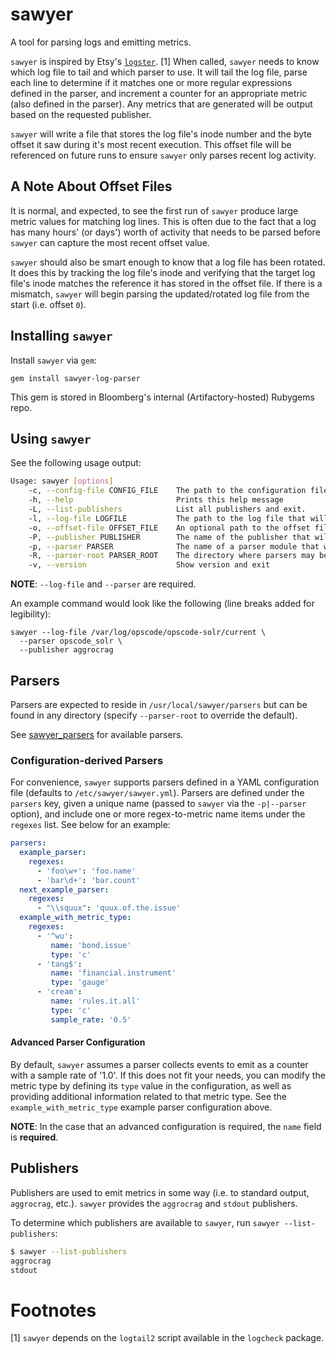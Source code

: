 # sawyer

A tool for parsing logs and emitting metrics.

`sawyer` is inspired by Etsy's [`logster`](https://github.com/etsy/logster). [1]
When called, `sawyer` needs to know which log file to tail and which parser to
use. It will tail the log file, parse each line to determine if it matches
one or more regular expressions defined in the parser, and increment a
counter for an appropriate metric (also defined in the parser). Any metrics
that are generated will be output based on the requested publisher.

`sawyer` will write a file that stores the log file's inode number and the
byte offset it saw during it's most recent execution. This offset file will
be referenced on future runs to ensure `sawyer` only parses recent log
activity.

## A Note About Offset Files

It is normal, and expected, to see the first run of `sawyer` produce large
metric values for matching log lines. This is often due to the fact that a log
has many hours' (or days') worth of activity that needs to be parsed before
`sawyer` can capture the most recent offset value.

`sawyer` should also be smart enough to know that a log file has been rotated.
It does this by tracking the log file's inode and verifying that the target log
file's inode matches the reference it has stored in the offset file. If there is
a mismatch, `sawyer` will begin parsing the updated/rotated log file from the start
(i.e. offset `0`).

## Installing `sawyer`

Install `sawyer` via `gem`:

`gem install sawyer-log-parser`

This gem is stored in Bloomberg's internal (Artifactory-hosted) Rubygems repo.

## Using `sawyer`

See the following usage output:

```sh
Usage: sawyer [options]
    -c, --config-file CONFIG_FILE    The path to the configuration file. (DEFAULT: /etc/sawyer/sawyer.yml)
    -h, --help                       Prints this help message
    -L, --list-publishers            List all publishers and exit.
    -l, --log-file LOGFILE           The path to the log file that will be tailed and parsed. (REQUIRED)
    -o, --offset-file OFFSET_FILE    An optional path to the offset file that will contain the inode and byte offset used by logtail2.
    -P, --publisher PUBLISHER        The name of the publisher that will emit metrics (DEFAULT: stdout) See --list-publishers for a list of publishers.
    -p, --parser PARSER              The name of a parser module that will be used to parse the log file. (REQUIRED)
    -R, --parser-root PARSER_ROOT    The directory where parsers may be found. (DEFAULT: /usr/local/sawyer/parsers)
    -v, --version                    Show version and exit
```

**NOTE**: `--log-file` and `--parser` are required.

An example command would look like the following
(line breaks added for legibility):

```
sawyer --log-file /var/log/opscode/opscode-solr/current \
  --parser opscode_solr \
  --publisher aggrocrag
```

## Parsers

Parsers are expected to reside in `/usr/local/sawyer/parsers` but can be
found in any directory (specify `--parser-root` to override the default).

See [sawyer_parsers](https://bbgithub.dev.bloomberg.com/SystemsCoreEngineering/sawyer_parsers)
for available parsers.

### Configuration-derived Parsers

For convenience, `sawyer` supports parsers defined in a YAML configuration file
(defaults to `/etc/sawyer/sawyer.yml`). Parsers are defined under the `parsers`
key, given a unique name (passed to `sawyer` via the `-p|--parser` option),
and include one or more regex-to-metric name items under the `regexes` list.
See below for an example:

```yaml
parsers:
  example_parser:
    regexes:
      - 'foo\w+': 'foo.name'
      - 'bar\d+': 'bar.count'
  next_example_parser:
    regexes:
      - "\\squux": 'quux.of.the.issue'
  example_with_metric_type:
    regexes:
      - '^wu':
         name: 'bond.issue'
         type: 'c'
      - 'tang$':
         name: 'financial.instrument'
         type: 'gauge'
      - 'cream':
         name: 'rules.it.all'
         type: 'c'
         sample_rate: '0.5'
```

#### Advanced Parser Configuration

By default, `sawyer` assumes a parser collects events to emit as a counter with
a sample rate of '1.0'. If this does not fit your needs, you can modify the
metric type by defining its `type` value in the configuration, as well as
providing additional information related to that metric type. See the
`example_with_metric_type` example parser configuration above.

**NOTE**: In the case that an advanced configuration is required, the `name`
field is **required**.

## Publishers

Publishers are used to emit metrics in some way (i.e. to standard output, `aggrocrag`, etc.).
`sawyer` provides the `aggrocrag` and `stdout` publishers.

To determine which publishers are available to `sawyer`, run `sawyer --list-publishers`:

```sh
$ sawyer --list-publishers
aggrocrag
stdout
```

# Footnotes

[1] `sawyer` depends on the `logtail2` script available in the `logcheck` package.
